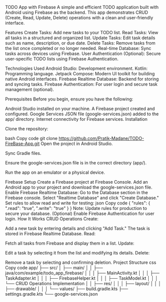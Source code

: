 TODO App with Firebase
A simple and efficient TODO application built with Android using Firebase as the backend. This app demonstrates CRUD (Create, Read, Update, Delete) operations with a clean and user-friendly interface.


Features
Create Tasks: Add new tasks to your TODO list.
Read Tasks: View all tasks in a structured and organized list.
Update Tasks: Edit task details such as name, description, or due date.
Delete Tasks: Remove tasks from the list once completed or no longer needed.
Real-time Database: Sync tasks across devices using Firebase.
User Authentication (Optional): Secure user-specific TODO lists using Firebase Authentication.



Technologies Used
Android Studio: Development environment.
Kotlin: Programming language.
Jetpack Compose: Modern UI toolkit for building native Android interfaces.
Firebase Realtime Database: Backend for storing and syncing tasks.
Firebase Authentication: For user login and secure task management (optional).


Prerequisites
Before you begin, ensure you have the following:



Android Studio installed on your machine.
A Firebase project created and configured.
Google Services JSON file (google-services.json) added to the app/ directory.
Internet connectivity for Firebase services.
Installation




Clone the repository:

bash
Copy code
git clone https://github.com/Pratik-Madane/TODO-FireBase-App.git
Open the project in Android Studio.

Sync Gradle files.

Ensure the google-services.json file is in the correct directory (app/).

Run the app on an emulator or a physical device.

Firebase Setup
Create a Firebase project at Firebase Console.
Add an Android app to your project and download the google-services.json file.
Enable Firebase Realtime Database:
Go to the Database section in the Firebase console.
Select "Realtime Database" and click "Create Database."
Set rules to allow read and write for testing:
json
Copy code
{
  "rules": {
    ".read": "true",
    ".write": "true"
  }
}
Note: Update rules for production to secure your database.
(Optional) Enable Firebase Authentication for user login.
How It Works
CRUD Operations
Create:

Add a new task by entering details and clicking "Add Task."
The task is stored in Firebase Realtime Database.
Read:

Fetch all tasks from Firebase and display them in a list.
Update:

Edit a task by selecting it from the list and modifying its details.
Delete:

Remove a task by selecting and confirming deletion.
Project Structure
css
Copy code
app/
├── src/
│   ├── main/
│   │   ├── java/com/example/todo_app_firebase/
│   │   │   ├── MainActivity.kt
│   │   │   ├── TaskAdapter.kt
│   │   │   ├── FirebaseHelper.kt
│   │   │   ├── TaskModel.kt
│   │   │   └── CRUD Operations Implementation
│   │   ├── res/
│   │   │   ├── layout/
│   │   │   ├── drawable/
│   │   │   └── values/
├── build.gradle.kts
├── settings.gradle.kts
└── google-services.json
